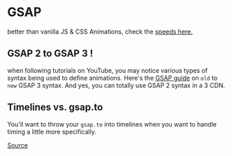 # GSAP
better than vanilla JS & CSS Animations, check the [speeds here.](https://greensock.com/js/speed.html)


## GSAP 2 to GSAP 3 ! 
when following tutorials on YouTube, you may notice various types of syntax being used to define animations. Here's the [GSAP guide](https://greensock.com/3-migration/#:~:text=The%20old%20syntax%20still%20works,into%20a%20single%20gsap%20object!) on ```old``` to ```new``` GSAP 3 syntax. And yes, you can totally use GSAP 2 syntax in a 3 CDN.

## Timelines vs. gsap.to
You'll want to throw your `gsap.to` into timelines when you want to handle timing a little more specifically.


[Source](https://greensock.com/docs/v3/GSAP/Timeline)
